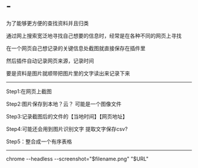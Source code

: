 # -
为了能够更方便的查找资料并且归类

通过网上搜索宽泛地寻找自己想要的信息时，经常是在各种不同的网页上寻找

在一个网页自己想记录的关键信息处截图就直接保存在插件里

然后插件自动记录网页来源，记录时间

要是资料是图片就顺带把图片里的文字读出来记录下来

-------------------------------------------------------
Step1:在网页上截图

Step2:图片保存到本地？云？ 可能是一个图像文件 

Step3:记录截图后的文件的【当地时间】【网页地址】

Step4:可能还会用到图片识别文字 提取文字保存csv?

Step5：整合成一个有序表格

-------------------------------------------------------
chrome --headless --screenshot="$filename.png" "$URL"
